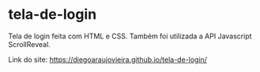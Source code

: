 # tela-de-login
 Tela de login feita com HTML e CSS. Também foi utilizada a API Javascript ScrollReveal.

Link do site:
https://diegoaraujovieira.github.io/tela-de-login/
